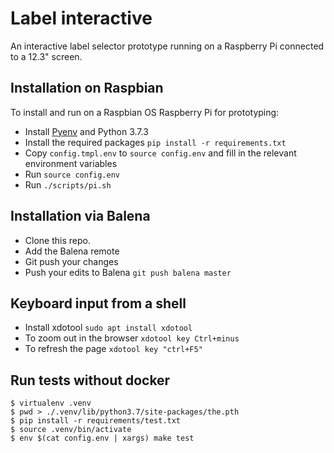 Label interactive
=================

An interactive label selector prototype running on a Raspberry Pi connected to a 12.3" screen.

## Installation on Raspbian

To install and run on a Raspbian OS Raspberry Pi for prototyping:

* Install [Pyenv](http://www.knight-of-pi.org/pyenv-for-python-version-management-on-raspbian-stretch/) and Python 3.7.3
* Install the required packages `pip install -r requirements.txt`
* Copy `config.tmpl.env` to `source config.env` and fill in the relevant environment variables
* Run `source config.env`
* Run `./scripts/pi.sh`

## Installation via Balena

* Clone this repo.
* Add the Balena remote
* Git push your changes
* Push your edits to Balena `git push balena master`

## Keyboard input from a shell

* Install xdotool `sudo apt install xdotool`
* To zoom out in the browser `xdotool key Ctrl+minus`
* To refresh the page `xdotool key "ctrl+F5"`

## Run tests without docker

```
$ virtualenv .venv
$ pwd > ./.venv/lib/python3.7/site-packages/the.pth
$ pip install -r requirements/test.txt
$ source .venv/bin/activate
$ env $(cat config.env | xargs) make test
```
